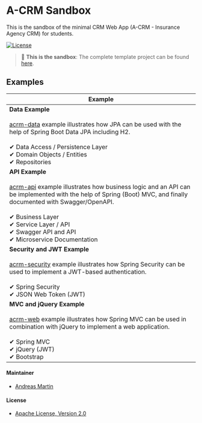 # A-CRM Sandbox

This is the sandbox of the minimal CRM Web App (A-CRM - Insurance Agency CRM) for students. 

[![License](https://img.shields.io/:license-apache-blue.svg)](http://www.apache.org/licenses/LICENSE-2.0.html)

> 🚧 **This is the sandbox**: The complete template project can be found [here](https://github.com/DigiPR/acrm-webapp).

## Examples

| Example | 
| --- | 
| **Data Example**<br><br>[acrm-data](acrm-data) example illustrates how JPA can be used with the help of Spring Boot Data JPA including H2.<br><br>✔ Data Access / Persistence Layer<br>✔ Domain Objects / Entities<br>✔ Repositories |
| **API Example**<br><br>[acrm-api](acrm-api) example illustrates how business logic and an API can be implemented with the help of Spring (Boot) MVC, and finally documented with Swagger/OpenAPI.<br><br>✔ Business Layer<br>✔ Service Layer / API<br>✔ Swagger API and API<br>✔ Microservice Documentation |
| **Security and JWT Example**<br><br>[acrm-security](acrm-security) example illustrates how Spring Security can be used to implement a JWT-based authentication.<br><br>✔ Spring Security<br>✔ JSON Web Token (JWT) |
| **MVC and jQuery Example**<br><br>[acrm-web](acrm-web) example illustrates how Spring MVC can be used in combination with jQuery to implement a web application.<br><br>✔ Spring MVC<br>✔ jQuery (JWT)<br>✔ Bootstrap|

#### Maintainer
- [Andreas Martin](https://andreasmartin.ch)

#### License
- [Apache License, Version 2.0](blob/master/LICENSE)